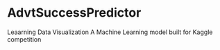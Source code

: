 # AdvtSuccessPredictor
Leaarning Data Visualization
A Machine Learning model built for Kaggle competition
